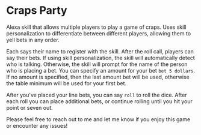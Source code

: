 # Craps Party
Alexa skill that allows multiple players to play a game of craps. Uses skill personalization to differentiate between different players, allowing them to yell bets in any order.

Each says their name to register with the skill. After the roll call, players can say their bets. If using skill personalization, the skill will automatically detect who is talking. Otherwise, the skill will prompt for the name of the person who is placing a bet.  You can specify an amount for your bet `bet 5 dollars`. If no amount is specified,
then the last amount bet will be used, otherwise the table minimum will be used for your first bet.

After you've placed your line bets, you can say `roll` to roll the dice.  After each roll you can place additional bets, or continue rolling until you hit your point or seven out.

Please feel free to reach out to me and let me know if you enjoy this game or encounter any issues!